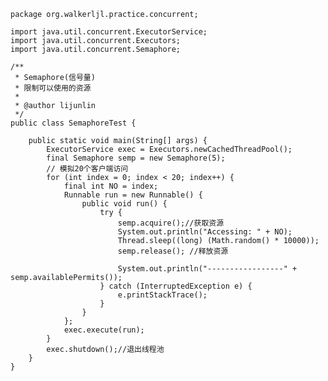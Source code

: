     package org.walkerljl.practice.concurrent;
    
    import java.util.concurrent.ExecutorService;
    import java.util.concurrent.Executors;
    import java.util.concurrent.Semaphore;
    
    /**
     * Semaphore(信号量)
     * 限制可以使用的资源
     *
     * @author lijunlin
     */
    public class SemaphoreTest {
    
        public static void main(String[] args) {
            ExecutorService exec = Executors.newCachedThreadPool();
            final Semaphore semp = new Semaphore(5);
            // 模拟20个客户端访问
            for (int index = 0; index < 20; index++) {
                final int NO = index;
                Runnable run = new Runnable() {
                    public void run() {
                        try {
                            semp.acquire();//获取资源
                            System.out.println("Accessing: " + NO);
                            Thread.sleep((long) (Math.random() * 10000));
                            semp.release(); //释放资源
    
                            System.out.println("-----------------" + semp.availablePermits());
                        } catch (InterruptedException e) {
                            e.printStackTrace();
                        }
                    }
                };
                exec.execute(run);
            }
            exec.shutdown();//退出线程池
        }
    }